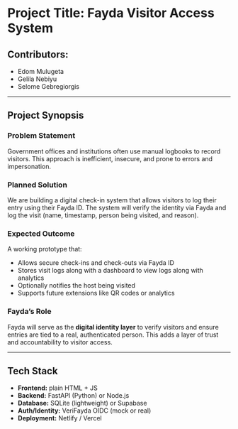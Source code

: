 # Project Title: Fayda Visitor Access System

## Contributors:
- Edom Mulugeta
- Gelila Nebiyu
- Selome Gebregiorgis

---
## Project Synopsis

### Problem Statement
Government offices and institutions often use manual logbooks to record visitors. This approach is inefficient, insecure, and prone to errors and impersonation.

### Planned Solution
We are building a digital check-in system that allows visitors to log their entry using their Fayda ID. The system will verify the identity via Fayda and log the visit (name, timestamp, person being visited, and reason).

### Expected Outcome
A working prototype that:
- Allows secure check-ins and check-outs via Fayda ID
- Stores visit logs along with a dashboard to view logs along with analytics
- Optionally notifies the host being visited
- Supports future extensions like QR codes or analytics

### Fayda’s Role
Fayda will serve as the **digital identity layer** to verify visitors and ensure entries are tied to a real, authenticated person. This adds a layer of trust and accountability to visitor access.

---

## Tech Stack

- **Frontend:** plain HTML + JS
- **Backend:** FastAPI (Python) or Node.js
- **Database:** SQLite (lightweight) or Supabase
- **Auth/Identity:** VeriFayda OIDC (mock or real)
- **Deployment:** Netlify / Vercel
